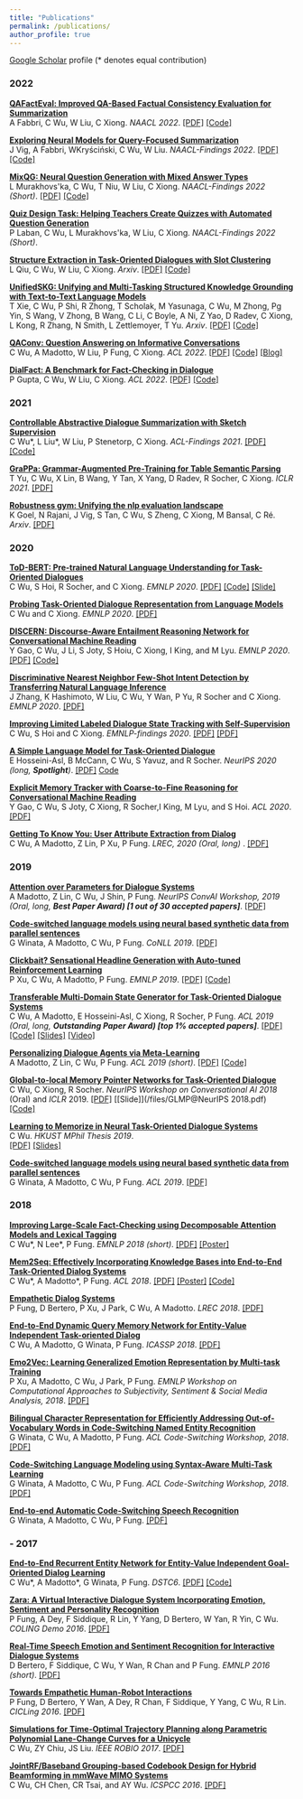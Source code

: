 ```yaml
---
title: "Publications"
permalink: /publications/
author_profile: true
---
```


<u><a href="https://scholar.google.com.hk/citations?user=1G4GV2EAAAAJ&hl" target="_blank">Google Scholar</a></u> profile
(* denotes equal contribution)


### 2022

<b>[QAFactEval: Improved QA-Based Factual Consistency Evaluation for Summarization]()</b> <br> 
A Fabbri, C Wu, W Liu, C Xiong. <i>NAACL 2022</i>. 
[[PDF]](https://arxiv.org/pdf/2112.08542.pdf) [[Code]](https://github.com/salesforce/QAFactEval) 

<b>[Exploring Neural Models for Query-Focused Summarization]()</b> <br> 
J Vig, A Fabbri, WKryściński, C Wu, W Liu. <i>NAACL-Findings 2022</i>. 
[[PDF]](https://arxiv.org/pdf/2112.07637.pdf) [[Code]](https://github.com/salesforce/query-focused-sum) 

<b>[MixQG: Neural Question Generation with Mixed Answer Types]()</b> <br> 
L Murakhovs'ka, C Wu, T Niu, W Liu, C Xiong. <i>NAACL-Findings 2022 (Short)</i>. 
[[PDF]](https://arxiv.org/pdf/2110.08175.pdf) [[Code]](https://github.com/salesforce/QGen)

<b>[Quiz Design Task: Helping Teachers Create Quizzes with Automated Question Generation]()</b> <br> 
P Laban, C Wu, L Murakhovs'ka, W Liu, C Xiong. <i>NAACL-Findings 2022 (Short)</i>. 

<b>[Structure Extraction in Task-Oriented Dialogues with Slot Clustering]()</b> <br> 
L Qiu, C Wu, W Liu, C Xiong. <i>Arxiv</i>. 
[[PDF]](https://arxiv.org/pdf/2203.00073.pdf) [[Code]](https://github.com/salesforce/dialog-flow-extraction) 

<b>[UnifiedSKG: Unifying and Multi-Tasking Structured Knowledge Grounding with Text-to-Text Language Models]()</b> <br> 
T Xie, C Wu, P Shi, R Zhong, T Scholak, M Yasunaga, C Wu, M Zhong, Pg Yin, S Wang, V Zhong, B Wang, C Li, C Boyle, A Ni, Z Yao, D Radev, C Xiong, L Kong, R Zhang, N Smith, L Zettlemoyer, T Yu. <i>Arxiv</i>. 
[[PDF]](https://arxiv.org/pdf/2201.05966.pdf) [[Code]](https://github.com/hkunlp/unifiedskg) 


<b>[QAConv: Question Answering on Informative Conversations]()</b> <br> 
C Wu, A Madotto, W Liu, P Fung, C Xiong. <i>ACL 2022</i>. 
[[PDF]](https://arxiv.org/abs/2105.06912) [[Code]](https://github.com/salesforce/QAConv) [[Blog]](https://blog.einstein.ai/slack-your-way-to-qa/)


<b>[DialFact: A Benchmark for Fact-Checking in Dialogue]()</b> <br> 
P Gupta, C Wu, W Liu, C Xiong. <i>ACL 2022</i>. 
[[PDF]](https://arxiv.org/pdf/2110.08222.pdf) [[Code]](https://github.com/salesforce/DialFact) 


### 2021

<b>[Controllable Abstractive Dialogue Summarization with Sketch Supervision]()</b> <br> 
C Wu\*, L Liu\*, W Liu, P Stenetorp, C Xiong. <i>ACL-Findings 2021</i>. 
[[PDF]](https://arxiv.org/abs/2105.14064) [[Code]](https://github.com/salesforce/ConvSumm)

<b>[GraPPa: Grammar-Augmented Pre-Training for Table Semantic Parsing](/publications/grappa)</b> <br> 
T Yu, C Wu, X Lin, B Wang, Y Tan, X Yang, D Radev, R Socher, C Xiong. <i>ICLR 2021</i>. 
[[PDF]](https://arxiv.org/abs/2009.13845)

<b>[Robustness gym: Unifying the nlp evaluation landscape]()</b> <br> 
K Goel, N Rajani, J Vig, S Tan, C Wu, S Zheng, C Xiong, M Bansal, C Ré. <i>Arxiv</i>. 
[[PDF]](https://arxiv.org/abs/2101.04840)


### 2020 

<b>[ToD-BERT: Pre-trained Natural Language Understanding for Task-Oriented Dialogues](/publications/ToD-BERT)</b> <br>
C Wu, S Hoi, R Socher, and C Xiong. <i>EMNLP 2020</i>. [[PDF]](https://arxiv.org/abs/2004.06871) [[Code]](https://github.com/jasonwu0731/ToD-BERT) [[Slide]](/files/TODBERT-EMNLP-Presentation.pdf)

<b>[Probing Task-Oriented Dialogue Representation from Language Models](/publications/tod_probe)</b> <br>
C Wu and C Xiong. <i>EMNLP 2020</i>. 
[[PDF]](https://arxiv.org/pdf/2010.13912.pdf)

<b>[DISCERN: Discourse-Aware Entailment Reasoning Network for Conversational Machine Reading](/publications/DISCERN)</b> <br>
Y Gao, C Wu, J Li, S Joty, S Hoiu, C Xiong, I King, and M Lyu. <i>EMNLP 2020</i>. 
[[PDF]](https://arxiv.org/abs/2010.01838) [[Code]](https://github.com/Yifan-Gao/Discern)

<b>[Discriminative Nearest Neighbor Few-Shot Intent Detection by Transferring Natural Language Inference](/publications/FS-Intent)</b> <br>
J Zhang, K Hashimoto, W Liu, C Wu, Y Wan, P Yu, R Socher and C Xiong. <i>EMNLP 2020</i>. 
[[PDF]](https://www.aclweb.org/anthology/2020.emnlp-main.411/) 

<b>[Improving Limited Labeled Dialogue State Tracking with Self-Supervision](/publications/FS-DST)</b> <br>
C Wu, S Hoi and C Xiong. <i>EMNLP-findings 2020</i>. [[PDF]](https://arxiv.org/pdf/2010.13920.pdf)
[[PDF]](https://www.aclweb.org/anthology/2020.findings-emnlp.400/)

<b>[A Simple Language Model for Task-Oriented Dialogue](/publications/STOD)</b> <br>
E Hosseini-Asl, B McCann, C Wu, S Yavuz, and R Socher. <i>NeurIPS 2020 (long, <b>Spotlight</b>)</i>. 
[[PDF]](https://arxiv.org/abs/2005.00796) [Code](https://github.com/salesforce/simpletod)

<b>[Explicit Memory Tracker with Coarse-to-Fine Reasoning for Conversational Machine Reading](/publications/EMT)</b> <br>
Y Gao, C Wu, S Joty, C Xiong, R Socher,I King, M Lyu, and S Hoi. <i>ACL 2020</i>. 
[[PDF]](https://arxiv.org/abs/2005.12484) 

<b>[Getting To Know You: User Attribute Extraction from Dialog](/publications/GettingToKnowYou)</b> <br>
C Wu, A Madotto, Z Lin, P Xu, P Fung. <i>LREC, 2020 (Oral, long) </i>. 
[[PDF]](https://arxiv.org/abs/1908.04621) 

### 2019

<b>[Attention over Parameters for Dialogue Systems](/publications/aop)</b> <br>
A Madotto, Z Lin, C Wu, J Shin, P Fung. <i>NeurIPS ConvAI Workshop, 2019 (Oral, long, <b>Best Paper Award) [1 out of 30 accepted papers]</b></i>. [[PDF]](https://arxiv.org/abs/2001.01871) 

<b>[Code-switched language models using neural based synthetic data from parallel sentences](/publications/conll19)</b> <br>
G Winata, A Madotto, C Wu, P Fung. <i>CoNLL 2019</i>. [[PDF]](https://arxiv.org/abs/1909.08582) 

<b>[Clickbait? Sensational Headline Generation with Auto-tuned Reinforcement Learning](/publications/senHeadline)</b> <br>
P Xu, C Wu, A Madotto, P Fung. <i>EMNLP 2019</i>. [[PDF]](https://arxiv.org/abs/1909.03582) [[Code]](https://github.com/HLTCHKUST/sensational_headline)

<b>[Transferable Multi-Domain State Generator for Task-Oriented Dialogue Systems](/publications/trade)</b> <br>
C Wu, A Madotto, E Hosseini-Asl, C Xiong, R Socher, P Fung. <i>ACL 2019 (Oral, long, <b>Outstanding Paper Award) [top 1% accepted papers]</b></i>. [[PDF]](https://arxiv.org/abs/1905.08743) [[Code]](https://github.com/jasonwu0731/trade-dst) [[Slides]](/files/TRADE-DST-ACL-2019.pdf) [[Video]](http://www.livecongress.it/aol/indexSA.php?id=4989C85D&ticket=)

<b>[Personalizing Dialogue Agents via Meta-Learning](/publications/DAML)</b> <br>
A Madotto, Z Lin, C Wu, P Fung. <i>ACL 2019 (short)</i>. [[PDF]](https://arxiv.org/abs/1905.10033) [[Code]](https://github.com/HLTCHKUST/PAML) 

<b>[Global-to-local Memory Pointer Networks for Task-Oriented Dialogue](/publications/nips18)</b> <br>
C Wu, C Xiong, R Socher. <i>NeurIPS Workshop on Conversational AI 2018</i> (Oral) and <i>ICLR</i> 2019. 
[[PDF]](https://arxiv.org/abs/1901.04713) [[Slide]](/files/GLMP@NeurIPS 2018.pdf) [[Code]](https://github.com/jasonwu0731/GLMP) 

<b>[Learning to Memorize in Neural Task-Oriented Dialogue Systems]()</b> <br>
C Wu. <i>HKUST MPhil Thesis 2019</i>.  
[[PDF]](https://arxiv.org/abs/1905.07687) [[Slides]](/files/JasonWuMPhilThesisPresentation.pdf)

<b>[Code-switched language models using neural based synthetic data from parallel sentences]()</b> <br>
G Winata, A Madotto, C Wu, P Fung. <i>ACL 2019</i>.
[[PDF]](https://www.aclweb.org/anthology/K19-1026.pdf)

### 2018

<b>[Improving Large-Scale Fact-Checking using Decomposable Attention Models and Lexical Tagging](https://jasonwu0731.github.io/publications/emnlp18)</b> <br>
C Wu\*, N Lee\*, P Fung. <i>EMNLP 2018 (short)</i>. [[PDF]](http://aclweb.org/anthology/D18-1143) [[Poster]](/files/EMNLP2018_Poster.pdf) 

<b>[Mem2Seq: Effectively Incorporating Knowledge Bases into End-to-End Task-Oriented Dialog Systems](https://jasonwu0731.github.io/publications/Mem2Seq)</b> <br>
C Wu\*, A Madotto\*, P Fung. <i>ACL 2018</i>.
[[PDF]](https://arxiv.org/pdf/1804.08217.pdf) [[Poster]](/files/mem2seq-poster) [[Code]](https://github.com/HLTCHKUST/Mem2Seq) 

<b>[Empathetic Dialog Systems](https://jasonwu0731.github.io/publications/LREC18)</b> <br>
P Fung, D Bertero, P Xu, J Park, C Wu, A Madotto. <i>LREC 2018</i>.
[[PDF]](http://lrec2018.lrec-conf.org/media/filer_public/2018/05/03/pascale_fungempathetic_dialog_systems.pdf)

<b>[End-to-End Dynamic Query Memory Network for Entity-Value Independent Task-oriented Dialog](https://jasonwu0731.github.io/publications/DQMemNN)</b> <br>
C Wu, A Madotto, G Winata, P Fung. <i>ICASSP 2018</i>.
[[PDF]](https://ieeexplore.ieee.org/stamp/stamp.jsp?arnumber=8461426) 

<b>[Emo2Vec: Learning Generalized Emotion Representation by Multi-task Training](/publications/emo2vec)</b> <br>
P Xu, A Madotto, C Wu, J Park, P Fung. <i>EMNLP Workshop on Computational Approaches to Subjectivity, Sentiment & Social Media Analysis, 2018</i>.
[[PDF]](https://arxiv.org/pdf/1809.04505.pdf) 

<b>[Bilingual Character Representation for Efficiently Addressing Out-of-Vocabulary Words in Code-Switching Named Entity Recognition](/publications/codeswitch1)</b> <br>
G Winata, C Wu, A Madotto, P Fung. <i>ACL Code-Switching Workshop, 2018</i>.
[[PDF]](https://arxiv.org/pdf/1805.12061.pdf) 

<b>[Code-Switching Language Modeling using Syntax-Aware Multi-Task Learning](/publications/codeswitch2)</b> <br>
G Winata, A Madotto, C Wu, P Fung. <i>ACL Code-Switching Workshop, 2018</i>.
[[PDF]](https://arxiv.org/pdf/1805.12070.pdf) 

<b>[End-to-end Automatic Code-Switching Speech Recognition]()</b> <br>
G Winata, A Madotto, C Wu, P Fung. 
[[PDF]](https://arxiv.org/abs/1810.12620)

### - 2017

<b>[End-to-End Recurrent Entity Network for Entity-Value Independent Goal-Oriented Dialog Learning](/publications/DSTC6)</b> <br>
C Wu\*, A Madotto\*, G Winata, P Fung. <i>DSTC6</i>.
[[PDF]](http://workshop.colips.org/dstc6/papers/track1_paper02_wu.pdf) [[Code]](https://github.com/jasonwu0731/RecurrentEntityNetwork) 

<b>[Zara: A Virtual Interactive Dialogue System Incorporating Emotion, Sentiment and Personality Recognition](/publications/Zara)</b> <br>
P Fung, A Dey, F Siddique, R Lin, Y Yang, D Bertero, W Yan, R Yin, C Wu. <i>COLING Demo 2016</i>.
[[PDF]](https://pdfs.semanticscholar.org/8fb0/4e09b5516ce9967947abf8f971ca560cedee.pdf?_ga=2.221745304.1298280617.1496641607-1145227445.1484936456) 

<b>[Real-Time Speech Emotion and Sentiment Recognition for Interactive Dialogue Systems](https://jasonwu0731.github.io/publications/EMNLP16)</b> <br>
D Bertero, F Siddique, C Wu, Y Wan, R Chan and P Fung. <i>EMNLP  2016 (short)</i>.
[[PDF]](http://aclweb.org/anthology/D16-1110) 

<b>[Towards Empathetic Human-Robot Interactions](https://jasonwu0731.github.io/publications/CICLing16)</b> <br>
P Fung, D Bertero, Y Wan, A Dey, R Chan, F Siddique, Y Yang, C Wu, R Lin. <i>CICLing 2016</i>.
[[PDF]](https://arxiv.org/abs/1605.04072) 

<b>[Simulations for Time-Optimal Trajectory Planning along Parametric Polynomial Lane-Change Curves for a Unicycle](https://jasonwu0731.github.io/publications/ROBIO17)</b> <br> C Wu, ZY Chiu, JS Liu. <i>IEEE ROBIO 2017</i>.
[[PDF]](https://ieeexplore.ieee.org/document/8324741/) 

<b>[JointRF/Baseband Grouping-based Codebook Design for Hybrid Beamforming in mmWave MIMO Systems](https://jasonwu0731.github.io/publications/ICSPCC16)</b> <br>
C Wu, CH Chen, CR Tsai, and AY Wu. <i>ICSPCC 2016</i>.
[[PDF]](http://access.ee.ntu.edu.tw/Publications/Conference/CA147_2016.pdf) 


